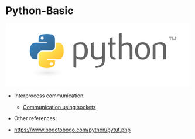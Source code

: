 # Python-Basic

![Screenshot](pylogo.png)

* Interprocess communication: 
  * [Communication using sockets](https://github.com/Ceachi/Python-Repository/tree/master/Python%20basic/Communication%20using%20sockets)
  
* Other references:
* https://www.bogotobogo.com/python/pytut.php
